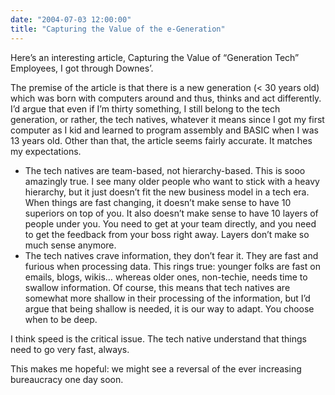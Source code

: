 ```yaml
---
date: "2004-07-03 12:00:00"
title: "Capturing the Value of the e-Generation"
---
```




Here&rsquo;s an interesting article, Capturing the Value of &ldquo;Generation Tech&rdquo; Employees, I got through Downes&rsquo;.

The premise of the article is that there is a new generation (&lt; 30 years old) which was born with computers around and thus, thinks and act differently. I&rsquo;d argue that even if I&rsquo;m thirty something, I still belong to the tech generation, or rather, the tech natives, whatever it means since I got my first computer as I kid and learned to program assembly and BASIC when I was 13 years old. Other than that, the article seems fairly accurate. It matches my expectations.

- The tech natives are team-based, not hierarchy-based. This is sooo amazingly true. I see many older people who want to stick with a heavy hierarchy, but it just doesn&rsquo;t fit the new business model in a tech era. When things are fast changing, it doesn&rsquo;t make sense to have 10 superiors on top of you. It also doesn&rsquo;t make sense to have 10 layers of people under you. You need to get at your team directly, and you need to get the feedback from your boss right away. Layers don&rsquo;t make so much sense anymore.
- The tech natives crave information, they don&rsquo;t fear it. They are fast and furious when processing data. This rings true: younger folks are fast on emails, blogs, wikis&hellip; whereas older ones, non-techie, needs time to swallow information. Of course, this means that tech natives are somewhat more shallow in their processing of the information, but I&rsquo;d argue that being shallow is needed, it is our way to adapt. You choose when to be deep.



I think speed is the critical issue. The tech native understand that things need to go very fast, always. 


This makes me hopeful: we might see a reversal of the ever increasing bureaucracy one day soon.

